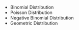 ---
---
- Binomial Distribution
- Poisson Distribution
- Negative Binomial Distribution
- Geometric Distribution
